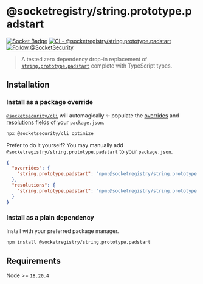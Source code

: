 # @socketregistry/string.prototype.padstart

[![Socket Badge](https://socket.dev/api/badge/npm/package/@socketregistry/string.prototype.padstart)](https://socket.dev/npm/package/@socketregistry/string.prototype.padstart)
[![CI - @socketregistry/string.prototype.padstart](https://github.com/SocketDev/socket-registry-js/actions/workflows/test.yml/badge.svg)](https://github.com/SocketDev/socket-registry-js/actions/workflows/test.yml)
[![Follow @SocketSecurity](https://img.shields.io/twitter/follow/SocketSecurity?style=social)](https://twitter.com/SocketSecurity)

> A tested zero dependency drop-in replacement of
> [`string.prototype.padstart`](https://socket.dev/npm/package/string.prototype.padstart)
> complete with TypeScript types.

## Installation

### Install as a package override

[`@socketsecurity/cli`](https://socket.dev/npm/package/@socketsecurity/cli) will
automagically :sparkles: populate the
[overrides](https://docs.npmjs.com/cli/v9/configuring-npm/package-json#overrides)
and [resolutions](https://yarnpkg.com/configuration/manifest#resolutions) fields
of your `package.json`.

```sh
npx @socketsecurity/cli optimize
```

Prefer to do it yourself? You may manually add
`@socketregistry/string.prototype.padstart` to your `package.json`.

```json
{
  "overrides": {
    "string.prototype.padstart": "npm:@socketregistry/string.prototype.padstart@^1"
  },
  "resolutions": {
    "string.prototype.padstart": "npm:@socketregistry/string.prototype.padstart@^1"
  }
}
```

### Install as a plain dependency

Install with your preferred package manager.

```sh
npm install @socketregistry/string.prototype.padstart
```

## Requirements

Node >= `18.20.4`
